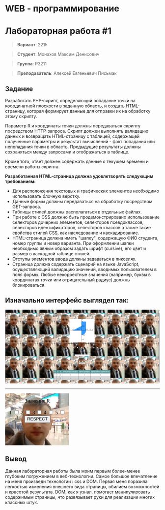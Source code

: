 
# WEB - программирование

# Лабораторная работа #1

> **Вариант**: 2215

> **Студент**: Монахов Максим Денисович

> **Группа**: P3211

> **Преподаватель**: Алексей Евгеньевич Письмак

## Задание

Разработать PHP-скрипт, определяющий попадание точки на координатной плоскости в заданную область, и создать HTML-страницу, которая формирует данные для отправки их на обработку этому скрипту.

Параметр R и координаты точки должны передаваться скрипту посредством HTTP-запроса. Скрипт должен выполнять валидацию данных и возвращать HTML-страницу с таблицей, содержащей полученные параметры и результат вычислений - факт попадания или непопадания точки в область. Предыдущие результаты должны сохраняться между запросами и отображаться в таблице.

Кроме того, ответ должен содержать данные о текущем времени и времени работы скрипта.

**Разработанная HTML-страница должна удовлетворять следующим требованиям:**

- Для расположения текстовых и графических элементов необходимо использовать блочную верстку.
- Данные формы должны передаваться на обработку посредством GET-запроса.
- Таблицы стилей должны располагаться в отдельных файлах.
- При работе с CSS должно быть продемонстрировано использование селекторов
дочерних элементов, селекторов псевдоклассов, селекторов идентификаторов, селекторов классов а также такие свойства стилей CSS, как наследование и каскадирование.
- HTML-страница должна иметь "шапку", содержащую ФИО студента, номер группы и новер варианта. При
оформлении шапки необходимо явным образом задать шрифт (cursive), его цвет и размер в каскадной таблице стилей.
- Отступы элементов ввода должны задаваться в пикселях.
- Страница должна содержать сценарий на языке JavaScript, осуществляющий валидацию значений, вводимых пользователем в поля формы. Любые некорректные значения (например, буквы в координатах точки или отрицательный радиус) должны блокироваться.

## Изначально интерфейс выглядел так:

![Laba-Pismak-General](./web_lab_1/resources/Laba-Pismak-General.png)

---

![Laba-Pismak-RESPECT](./web_lab_1/resources/Laba-Pismak-RESPECT.png)

## Вывод

Данная лабораторная работы была моим первым более-менее глубоким погружением в веб-технологии. Самое большое впечатление на меня произведи технологии : css и DOM. Первая меня поразила легкостью изменения внешнего вида страницы, обилием возможностей и красотой результата. DOM, как я узнал, помогает манипулировать содержимым страницы, что развязывает руки для реализации многих классных штук.
